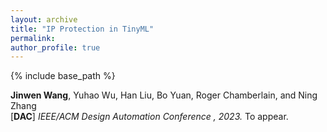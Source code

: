 ```yaml
---
layout: archive
title: "IP Protection in TinyML"
permalink:
author_profile: true
---
```


{% include base_path %}
                                 
**Jinwen Wang**, Yuhao Wu, Han Liu, Bo Yuan, Roger Chamberlain, and Ning Zhang <br>
[**DAC**] <i>IEEE/ACM Design Automation Conference , 2023.</i> To appear.                 
